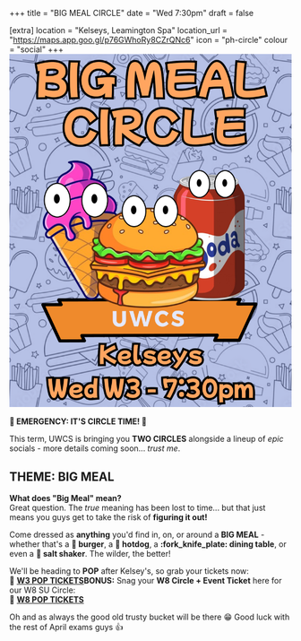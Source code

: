 +++
title = "BIG MEAL CIRCLE"
date = "Wed 7:30pm"
draft = false

[extra]
location = "Kelseys, Leamington Spa"
location_url = "https://maps.app.goo.gl/p76GWhoRy8CZrQNc6"
icon = "ph-circle"
colour = "social"
+++
![](big_meal_circle_7_2.png)

**:rotating_light: EMERGENCY: IT'S CIRCLE TIME! :rotating_light:**

This term, UWCS is bringing you **TWO CIRCLES** alongside a lineup of *epic* socials - more details coming soon... *trust me*. 

## **THEME: BIG MEAL**

**What does "Big Meal" mean?**\
Great question. The *true* meaning has been lost to time... but that just means you guys get to take the risk of **figuring it out!**  

Come dressed as **anything** you'd find in, on, or around a **BIG MEAL** - whether that's a **:hamburger: burger**, a **:hotdog: hotdog**, a **:fork_knife_plate: dining table**, or even a **:salt: salt shaker**. The wilder, the better! 

We'll be heading to **POP** after Kelsey's, so grab your tickets now:\
:link: **[W3 POP TICKETS](https://tickets.warwicksu.com/ents/event/26765/)**[](https://tickets.warwicksu.com/ents/event/26765/)**BONUS:** Snag your **W8 Circle + Event Ticket** here for our W8 SU Circle:\
:link: **[W8 POP TICKETS](https://tickets.warwicksu.com/ents/event/26767/)**

Oh and as always the good old trusty bucket will be there :grin: 
Good luck with the rest of April exams guys :thumbsup:
